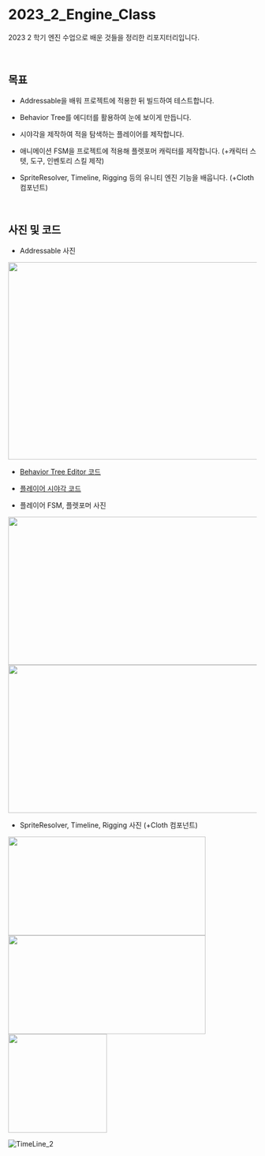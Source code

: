 # 2023_2_Engine_Class

2023 2 학기 엔진 수업으로 배운 것들을 정리한 리포지터리입니다.

<br>


## 목표
- Addressable을 배워 프로젝트에 적용한 뒤 빌드하여 테스트합니다.

- Behavior Tree를 에디터를 활용하여 눈에 보이게 만듭니다.

- 시야각을 제작하여 적을 탐색하는 플레이어를 제작합니다.

-  애니메이션 FSM을 프로젝트에 적용해 플렛포머 캐릭터를 제작합니다. (+캐릭터 스텟, 도구, 인벤토리 스킬 제작)

-  SpriteResolver, Timeline, Rigging 등의 유니티 엔진 기능을 배웁니다. (+Cloth 컴포넌트)

<br>


## 사진 및 코드
- Addressable 사진

<img src="https://github.com/user-attachments/assets/eda3dca3-de03-4bc6-90e5-353a14818f70" width="650" height="400"/>

- [Behavior Tree Editor 코드](https://github.com/lIo0O0oIl/2023_2_Engine_Class/tree/main/BTVisual/Assets/BTVisual)

- [플레이어 시야각 코드](https://github.com/lIo0O0oIl/2023_2_Engine_Class/blob/main/FOVStencil/Assets/01.%20Scripts/PlayerFOV.cs)

- 플레이어 FSM, 플렛포머 사진

<img src="https://github.com/user-attachments/assets/b4806cca-0e98-42ba-9347-3d765b0db8a8" width="600" height="300"/>
<img src="https://github.com/user-attachments/assets/4af975c3-65bb-4fb0-a02d-d832460e4088" width="650" height="300"/>

- SpriteResolver, Timeline, Rigging 사진 (+Cloth 컴포넌트)

<img src="https://github.com/user-attachments/assets/8a96f224-8457-47a0-895d-8bbe82a7ca4d" width="400" height="200"/>
<img src="https://github.com/user-attachments/assets/f340c251-1874-4223-8169-8ecae0cfc0d8" width="400" height="200"/>
<img src="https://github.com/user-attachments/assets/058b1cd8-64a9-4802-9f2e-4f5058ff2538" width="200" height="200"/>

![TimeLine_2](https://github.com/user-attachments/assets/6384fd82-b920-4487-85b9-da35c4be3f7c)
